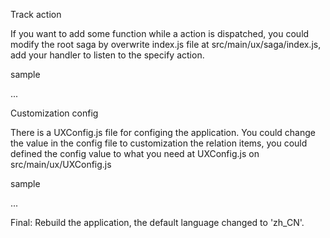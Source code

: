 Track action

If you want to add some function while a action is dispatched, you could modify the root
saga by overwrite index.js file at src/main/ux/saga/index.js, add your handler to listen 
to the specify action.

sample

...

Customization config

There is a UXConfig.js file for configing the application. You could change the value in
the config file to customization the relation items, you could defined the config value
to what you need at UXConfig.js on src/main/ux/UXConfig.js

sample

...

Final: Rebuild the application, the default language changed to 'zh_CN'.
